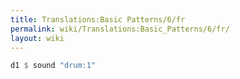 ```yaml
---
title: Translations:Basic Patterns/6/fr
permalink: wiki/Translations:Basic_Patterns/6/fr/
layout: wiki
---
```


``` Haskell
d1 $ sound "drum:1"
```

